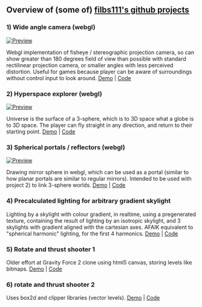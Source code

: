 ## Overview of (some of) [filbs111's github projects](https://github.com/filbs111)

### 1) Wide angle camera (webgl)

[![Preview](https://imgoat.com/uploads/82be0c5cdc/32458.png)](http://filbs111.github.io/webgl-wideanglecamera)

Webgl implementation of fisheye / stereographic projection camera, so can show greater than 180 degrees field of view than possible with standard rectilinear projection camera, or smaller angles with less perceived distortion. Useful for games because player can be aware of surroundings without control input to look around. [Demo](http://filbs111.github.io/webgl-wideanglecamera) &#124; [Code](http://github.com/filbs111/webgl-wideanglecamera)

### 2) Hyperspace explorer (webgl)

[![Preview](https://imgoat.com/uploads/82be0c5cdc/32460.png)](http://filbs111.github.io/3sphere-explorer)

Universe is the surface of a 3-sphere, which is to 3D space what a globe is to 3D space. The player can fly straight in any direction, and return to their starting point. [Demo](http://filbs111.github.io/3sphere-explorer) &#124; [Code](http://github.com/filbs111/3sphere-explorer)

### 3) Spherical portals / reflectors (webgl)

[![Preview](https://imgoat.com/uploads/82be0c5cdc/32459.png)](http://filbs111.github.io/webgl-reflections)

Drawing mirror sphere in webgl, which can be used as a portal (similar to how planar portals are similar to regular mirrors). Intended to be used with project 2) to link 3-sphere worlds. [Demo](http://filbs111.github.io/webgl-reflections) &#124; [Code](http://github.com/filbs111/webgl-reflections)

### 4) Precalculated lighting for arbitrary gradient skylight

Lighting by a skylight with colour gradient, in realtime, using a pregenerated texture, containing the result of lighting by an isotropic skylight, and 3 skylights with gradient aligned with the cartesian axes. AFAIK equivalent to "spherical harmonic" lighting, for the first 4 harmonics. [Demo](http://filbs111.github.io/shadertest) &#124; [Code](http://github.com/filbs111/shadertest)

### 5) Rotate and thrust shooter 1

Older effort at Gravity Force 2 clone using html5 canvas, storing levels like bitmaps. [Demo](http://filbs111.github.io/turn-n-burn/game.html) &#124; [Code](http://github.com/filbs111/turn-n-burn)

### 6) rotate and thrust shooter 2

Uses box2d and clipper libraries (vector levels).  [Demo](http://filbs111.github.io/box2d-learning) &#124; [Code](http://github.com/filbs111/box2d-learning)
